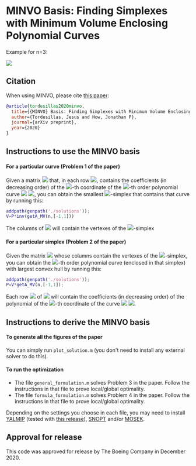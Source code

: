 # MINVO Basis: Finding Simplexes with Minimum Volume Enclosing Polynomial Curves #

Example for n=3:

![](./imgs/minvo3d.png) 

## Citation

When using MINVO, please cite [this paper](https://www.google.com/):

```bibtex
@article{tordesillas2020minvo,
  title={{MINVO} Basis: Finding Simplexes with Minimum Volume Enclosing Polynomial Curves},
  author={Tordesillas, Jesus and How, Jonathan P},
  journal={arXiv preprint},
  year={2020}
}
```

## Instructions to use the MINVO basis

#### For a particular curve (Problem 1 of the paper)
Given a matrix <img src="https://render.githubusercontent.com/render/math?math=\boldsymbol{P}"> that, in each row <img src="https://render.githubusercontent.com/render/math?math=i">, contains the coefficients (in decreasing order) of the <img src="https://render.githubusercontent.com/render/math?math=i">-th coordinate of the <img src="https://render.githubusercontent.com/render/math?math=n">-th order polynomial curve <img src="https://render.githubusercontent.com/render/math?math=\boldsymbol{p}(t), "> <img src="https://render.githubusercontent.com/render/math?math=t\in[-1,1]">, you can obtain the smallest <img src="https://render.githubusercontent.com/render/math?math=n">-simplex that contains that curve by running this:

```matlab
addpath(genpath('./solutions'));
V=P*inv(getA_MV(n,[-1,1]))
```
The columns of <img src="https://render.githubusercontent.com/render/math?math=\boldsymbol{V}"> will contain the vertexes of the <img src="https://render.githubusercontent.com/render/math?math=n">-simplex

#### For a particular simplex  (Problem 2 of the paper)
Given the matrix <img src="https://render.githubusercontent.com/render/math?math=\boldsymbol{V}"> whose columns contain the vertexes of the <img src="https://render.githubusercontent.com/render/math?math=n">-simplex, you can obtain the <img src="https://render.githubusercontent.com/render/math?math=n">-th order polynomial curve (enclosed in that simplex) with largest convex hull by running this:

```matlab
addpath(genpath('./solutions'));
P=V*getA_MV(n,[-1,1]);
```
Each row <img src="https://render.githubusercontent.com/render/math?math=i"> of <img src="https://render.githubusercontent.com/render/math?math=\boldsymbol{P}"> will contain the coefficients (in decreasing order) of the polynomial of the <img src="https://render.githubusercontent.com/render/math?math=i">-th coordinate of the curve <img src="https://render.githubusercontent.com/render/math?math=\boldsymbol{p}(t),">  <img src="https://render.githubusercontent.com/render/math?math=t\in[-1,1]">.


## Instructions to derive the MINVO basis

#### To generate all the figures of the paper
You can simply run `plot_solution.m` (you don't need to install any external solver to do this).

#### To run the optimization
* The file `general_formulation.m` solves Problem 3 in the paper. Follow the instructions in that file to prove local/global optimality.
* The file `formula_formulation.m` solves Problem 4 in the paper. Follow the instructions in that file to prove local/global optimality.

Depending on the settings you choose in each file, you may need to install [YALMIP](https://yalmip.github.io/) (tested with [this release](https://github.com/yalmip/YALMIP/releases/tag/R20200116_hotfix)), [SNOPT](https://ccom.ucsd.edu/~optimizers/) and/or [MOSEK](https://www.mosek.com/).   

## Approval for release
This code was approved for release by The Boeing Company in December 2020. 